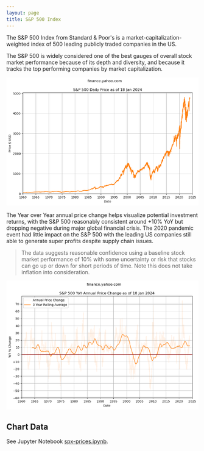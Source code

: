 ```yaml
---
layout: page
title: S&P 500 Index
---
```

The S&P 500 Index from Standard & Poor's is a market-capitalization-weighted index of 500 leading publicly traded companies in the US. 

The S&P 500 is widely considered one of the best gauges of overall stock market performance because of its depth and diversity, and because it tracks the top performing companies by market capitalization.

![SPX History](images/spx-history.png)

The Year over Year annual price change helps visualize potential investment returns, with the S&P 500 reasonably consistent around +10% YoY but dropping negative during major global financial crisis. The 2020 pandemic event had little impact on the S&P 500 with the leading US companies still able to generate super profits despite supply chain issues.

> The data suggests reasonable confidence using a baseline stock market performance of 10% with some uncertainty or risk that stocks can go up or down for short periods of time. Note this does not take inflation into consideration.

![SPX YoY](images/spx-yoy.png)

## Chart Data

See Jupyter Notebook [spx-prices.ipynb](https://github.com/mikejonestechno/investment-analytics/blob/main/notebooks/spx-prices.ipynb).